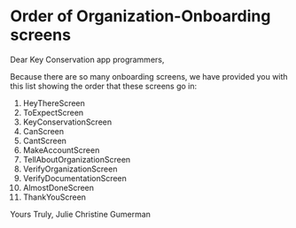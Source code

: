 # Order of Organization-Onboarding screens

Dear Key Conservation app programmers, 

Because there are so many onboarding screens, we have provided you with this list showing the order that these screens go in:

1. HeyThereScreen
2. ToExpectScreen
3. KeyConservationScreen
4. CanScreen
5. CantScreen
6. MakeAccountScreen
7. TellAboutOrganizationScreen
8. VerifyOrganizationScreen
8. VerifyDocumentationScreen
10. AlmostDoneScreen
11. ThankYouScreen


Yours Truly, 
Julie Christine Gumerman